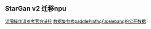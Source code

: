 ## StarGan v2 迁移npu 
[详细操作请参考官方链接](https://github.com/clovaai/stargan-v2)
[数据集参考paddle的afhq和celebahq的公开数据](https://aistudio.baidu.com/aistudio/datasetoverview)
